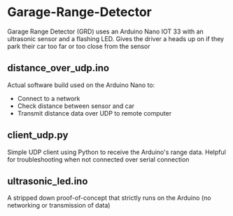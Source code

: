 # Garage-Range-Detector
Garage Range Detector (GRD) uses an Arduino Nano IOT 33 with an ultrasonic sensor and a flashing LED. Gives the driver a heads up on if they park their car too far or too close from the sensor

## distance_over_udp.ino
Actual software build used on the Arduino Nano to:
* Connect to a network
* Check distance between sensor and car
* Transmit distance data over UDP to remote computer

## client_udp.py
Simple UDP client using Python to receive the Arduino's range data. Helpful for troubleshooting when not connected over serial connection

## ultrasonic_led.ino
A stripped down proof-of-concept that strictly runs on the Arduino (no networking or transmission of data)
